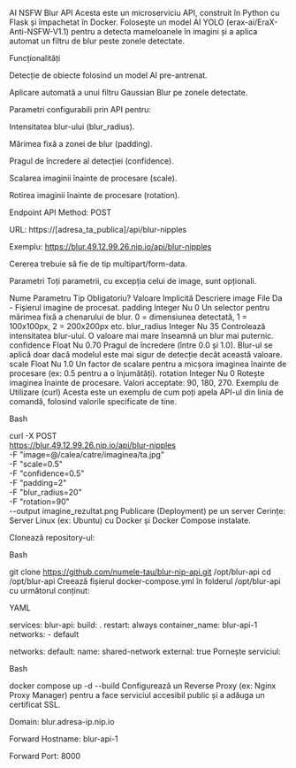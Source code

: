 AI NSFW Blur API
Acesta este un microserviciu API, construit în Python cu Flask și împachetat în Docker. Folosește un model AI YOLO (erax-ai/EraX-Anti-NSFW-V1.1) pentru a detecta mameloanele în imagini și a aplica automat un filtru de blur peste zonele detectate.

Funcționalități

Detecție de obiecte folosind un model AI pre-antrenat.

Aplicare automată a unui filtru Gaussian Blur pe zonele detectate.

Parametri configurabili prin API pentru:

Intensitatea blur-ului (blur_radius).

Mărimea fixă a zonei de blur (padding).

Pragul de încredere al detecției (confidence).

Scalarea imaginii înainte de procesare (scale).

Rotirea imaginii înainte de procesare (rotation).

Endpoint API
Method: POST

URL: https://[adresa_ta_publica]/api/blur-nipples

Exemplu: https://blur.49.12.99.26.nip.io/api/blur-nipples

Cererea trebuie să fie de tip multipart/form-data.

Parametri
Toți parametrii, cu excepția celui de image, sunt opționali.

Nume Parametru	Tip	Obligatoriu?	Valoare Implicită	Descriere
image	File	Da	-	Fișierul imagine de procesat.
padding	Integer	Nu	0	Un selector pentru mărimea fixă a chenarului de blur. 0 = dimensiunea detectată, 1 = 100x100px, 2 = 200x200px etc.
blur_radius	Integer	Nu	35	Controlează intensitatea blur-ului. O valoare mai mare înseamnă un blur mai puternic.
confidence	Float	Nu	0.70	Pragul de încredere (între 0.0 și 1.0). Blur-ul se aplică doar dacă modelul este mai sigur de detecție decât această valoare.
scale	Float	Nu	1.0	Un factor de scalare pentru a micșora imaginea înainte de procesare (ex: 0.5 pentru a o înjumătăți).
rotation	Integer	Nu	0	Rotește imaginea înainte de procesare. Valori acceptate: 90, 180, 270.
Exemplu de Utilizare (curl)
Acesta este un exemplu de cum poți apela API-ul din linia de comandă, folosind valorile specificate de tine.

Bash

curl -X POST \
  https://blur.49.12.99.26.nip.io/api/blur-nipples \
  -F "image=@/calea/catre/imaginea/ta.jpg" \
  -F "scale=0.5" \
  -F "confidence=0.5" \
  -F "padding=2" \
  -F "blur_radius=20" \
  -F "rotation=90" \
  --output imagine_rezultat.png
Publicare (Deployment) pe un server
Cerințe: Server Linux (ex: Ubuntu) cu Docker și Docker Compose instalate.

Clonează repository-ul:

Bash

git clone https://github.com/numele-tau/blur-nip-api.git /opt/blur-api
cd /opt/blur-api
Creează fișierul docker-compose.yml în folderul /opt/blur-api cu următorul conținut:

YAML

services:
  blur-api:
    build: .
    restart: always
    container_name: blur-api-1
    networks:
      - default

networks:
  default:
    name: shared-network
    external: true
Pornește serviciul:

Bash

docker compose up -d --build
Configurează un Reverse Proxy (ex: Nginx Proxy Manager) pentru a face serviciul accesibil public și a adăuga un certificat SSL.

Domain: blur.adresa-ip.nip.io

Forward Hostname: blur-api-1

Forward Port: 8000
